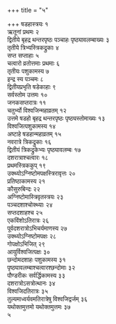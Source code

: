 +++
title = "५"

+++
षडहास्त्रयः १  
ऋतूनां प्रथमः २  
द्वितीये बृहद्र थन्तरपृष्ठः पञ्चाहः पृष्ठ्यावलम्बाख्यः ३  
तृतीये त्रिभ्यस्त्रिकद्रुकाः ४  
सप्त सप्ताहाः ५  
चत्वारो व्रतोत्तमाः प्रथमाः ६  
तृतीयः पशुकामस्य ७  
इन्द्र स्य पञ्चमः ८  
द्वितीयप्रभृति षडेकाहाः ९  
सर्वस्तोम उत्तमः १०  
जनकसप्तरात्रः ११  
चतुर्भ्यो विश्वजिन्महाव्रतम् १२  
उत्तमे षडहो बृहद्र थन्तरपृष्ठः पृष्ठ्यस्तोमाख्यः १३  
विश्वजित्पशुकामस्य १४  
अष्टाहे षडहान्महाव्रतम् १५  
नवरात्रे त्रिकद्रुकाः १६  
द्वितीयं त्रिकद्रुकेभ्यः पृष्ठ्यावलम्बः १७  
दशरात्राश्चत्वारः १८  
प्रथमस्त्रिककुप् १९  
उक्थ्योऽग्निष्टोमपक्षस्त्रिरावृत्तः २०  
प्रतिष्ठाकामस्य २१  
कौसुरुबिन्दः २२  
अग्निष्टोमास्त्रिवृतस्त्रयः २३  
पञ्चदशाश्चोक्थ्याः २४  
सप्तदशाहश्च २५  
एकविंशोऽतिरात्रः २६  
पूर्वदशरात्रोऽभिचर्यमाणस्य २७  
उक्थ्योऽग्निष्टोमपक्षः २८  
गोपक्षोऽभिजित् २९  
आयुर्विश्वजित्पक्षः ३०  
छन्दोमदशाहः पशुकामस्य ३१  
पृष्ठ्यावलम्बाश्चत्वारश्छन्दोमाः ३२  
पौण्डरीकः सर्वर्द्धिकामस्य ३३  
दशरात्रोऽसत्रोत्थानः ३४  
विश्वजिदतिरात्रः ३५  
तुल्यमाध्वर्यवमतिरात्रेषु विश्वजिद्वर्जम् ३६  
यथोक्तमुत्तमो यथोक्तमुत्तमः ३७  
५